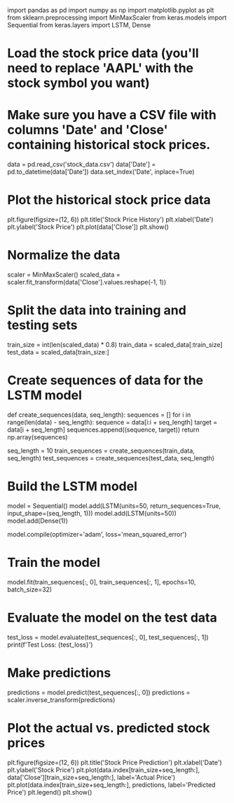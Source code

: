 import pandas as pd
import numpy as np
import matplotlib.pyplot as plt
from sklearn.preprocessing import MinMaxScaler
from keras.models import Sequential
from keras.layers import LSTM, Dense

# Load the stock price data (you'll need to replace 'AAPL' with the stock symbol you want)
# Make sure you have a CSV file with columns 'Date' and 'Close' containing historical stock prices.
data = pd.read_csv('stock_data.csv')
data['Date'] = pd.to_datetime(data['Date'])
data.set_index('Date', inplace=True)

# Plot the historical stock price data
plt.figure(figsize=(12, 6))
plt.title('Stock Price History')
plt.xlabel('Date')
plt.ylabel('Stock Price')
plt.plot(data['Close'])
plt.show()

# Normalize the data
scaler = MinMaxScaler()
scaled_data = scaler.fit_transform(data['Close'].values.reshape(-1, 1))

# Split the data into training and testing sets
train_size = int(len(scaled_data) * 0.8)
train_data = scaled_data[:train_size]
test_data = scaled_data[train_size:]

# Create sequences of data for the LSTM model
def create_sequences(data, seq_length):
    sequences = []
    for i in range(len(data) - seq_length):
        sequence = data[i:i + seq_length]
        target = data[i + seq_length]
        sequences.append((sequence, target))
    return np.array(sequences)

seq_length = 10
train_sequences = create_sequences(train_data, seq_length)
test_sequences = create_sequences(test_data, seq_length)

# Build the LSTM model
model = Sequential()
model.add(LSTM(units=50, return_sequences=True, input_shape=(seq_length, 1)))
model.add(LSTM(units=50))
model.add(Dense(1))

model.compile(optimizer='adam', loss='mean_squared_error')

# Train the model
model.fit(train_sequences[:, 0], train_sequences[:, 1], epochs=10, batch_size=32)

# Evaluate the model on the test data
test_loss = model.evaluate(test_sequences[:, 0], test_sequences[:, 1])
print(f'Test Loss: {test_loss}')

# Make predictions
predictions = model.predict(test_sequences[:, 0])
predictions = scaler.inverse_transform(predictions)

# Plot the actual vs. predicted stock prices
plt.figure(figsize=(12, 6))
plt.title('Stock Price Prediction')
plt.xlabel('Date')
plt.ylabel('Stock Price')
plt.plot(data.index[train_size+seq_length:], data['Close'][train_size+seq_length:], label='Actual Price')
plt.plot(data.index[train_size+seq_length:], predictions, label='Predicted Price')
plt.legend()
plt.show()
